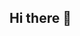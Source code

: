 ## Hi there 👋

<!--

[![Mykhailo Hnap profile views](https://u8views.com/api/v1/github/profiles/17296656/views/day-week-month-total-count.svg)](https://u8views.com/github/mhnap)

**mhnap/mhnap** is a ✨ _special_ ✨ repository because its `README.md` (this file) appears on your GitHub profile.

Here are some ideas to get you started:

- 🔭 I’m currently working on ...
- 🌱 I’m currently learning ...
- 👯 I’m looking to collaborate on ...
- 🤔 I’m looking for help with ...
- 💬 Ask me about ...
- 📫 How to reach me: ...
- 😄 Pronouns: ...
- ⚡ Fun fact: ...
-->
